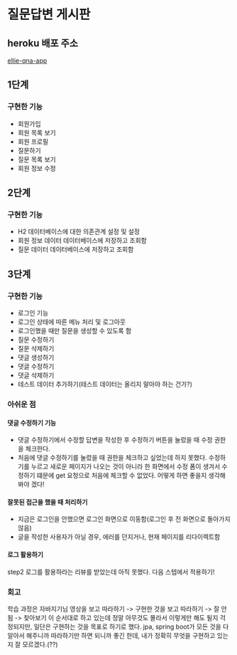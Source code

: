 # 질문답변 게시판

## heroku 배포 주소

[ellie-qna-app](https://ellie-qna-app.herokuapp.com/)

## 1단계
 
### 구현한 기능 
 
- 회원가입 
- 회원 목록 보기  
- 회원 프로필 
- 질문하기
- 질문 목록 보기 
- 회원 정보 수정 

## 2단계 

### 구현한 기능 

- H2 데이터베이스에 대한 의존관계 설정 및 설정
- 회원 정보 데이터 데이터베이스에 저장하고 조회함
- 질문 데이터 데이터베이스에 저장하고 조회함
 

## 3단계 

### 구현한 기능 

- 로그인 기능 
- 로그인 상태에 따른 메뉴 처리 및 로그아웃 
- 로그인했을 때만 질문을 생성할 수 있도록 함 
- 질문 수정하기 
- 질문 삭제하기 
- 댓글 생성하기
- 댓글 수정하기
- 댓글 삭제하기 
- 테스트 데이터 추가하기(테스트 데이터는 올리지 말아야 하는 건가?)

### 아쉬운 점 

#### 댓글 수정하기 기능

- 댓글 수정하기에서 수정할 답변을 작성한 후 수정하기 버튼을 눌렀을 때 수정 권한을 체크한다.
- 처음에 댓글 수정하기를 눌렀을 때 권한을 체크하고 싶었는데 하지 못했다. 수정하기를 누르고 새로운 페이지가 나오는 것이 아니라
  한 화면에서 수정 폼이 생겨서 수정하기 떄문에 get 요청으로 처음에 체크할 수 없었다. 어떻게 하면 좋을지 생각해봐야 겠다!  

#### 잘못된 접근을 했을 때 처리하기

- 지금은 로그인을 안했으면 로그인 화면으로 이동함(로그인 후 전 화면으로 돌아가지 않음) 
- 글을 작성한 사용자가 아닐 경우, 에러를 던지거나, 현재 페이지를 리다이렉트함 
 

#### 로그 활용하기 

step2 로그를 활용하라는 리뷰를 받았는데 아직 못했다. 다음 스텝에서 적용하기!

### 회고 

학습 과정은 
자바지기님 영상을 보고 따라하기 -> 구현한 것을 보고 따라하기 -> 잘 안됨 -> 찾아보기
이 순서대로 하고 있는데 정말 아무것도 몰라서 이렇게만 해도 될지 걱정되지만, 일단은 구현하는 것을 목표로 하기로 했다.
jpa, spring boot가 모든 것을 다 알아서 해주니까 따라하기만 하면 되니까 좋긴 한데, 내가 정확히 무엇을 구현하고 있는지 잘 모르겠다.(??)
 
  

